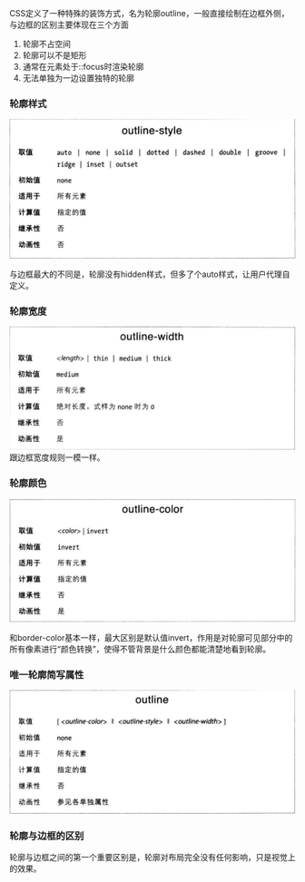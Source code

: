 CSS定义了一种特殊的装饰方式，名为轮廓outline，一般直接绘制在边框外侧，与边框的区别主要体现在三个方面

1. 轮廓不占空间
2. 轮廓可以不是矩形
3. 通常在元素处于::focus时渲染轮廓
4. 无法单独为一边设置独特的轮廓

### 轮廓样式

![](outline-style.png)

与边框最大的不同是，轮廓没有hidden样式，但多了个auto样式，让用户代理自定义。

### 轮廓宽度

![](outline-width.png)
跟边框宽度规则一模一样。

### 轮廓颜色

![](outline-color.png)

和border-color基本一样，最大区别是默认值invert，作用是对轮廓可见部分中的所有像素进行“颜色转换”，使得不管背景是什么颜色都能清楚地看到轮廓。

### 唯一轮廓简写属性

![](outline.png)

### 轮廓与边框的区别

轮廓与边框之间的第一个重要区别是，轮廓对布局完全没有任何影响，只是视觉上的效果。
